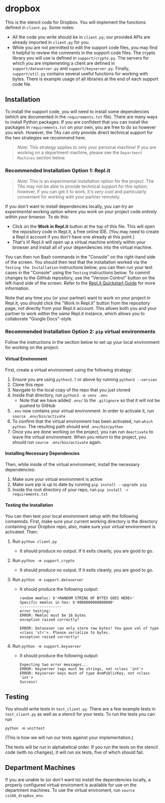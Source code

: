 # dropbox

This is the stencil code for Dropbox. You will implement the functions defined in `client.py`. Some notes:

- All the code you write should be in `client.py`; our provided APIs are already imported in `client.py` for you. 
- While you are not permitted to edit the support code files, you may find it helpful to review the comments in the support code files. The crypto library you will use is defined in `support/crypto.py`. The servers for which you are implementing a client are defined in `support/dataserver.py` and `support/keyserver.py`. Finally, `support/util.py` contains several useful functions for working with bytes. There is example usage of all libraries at the end of each support code file. 

## Installation

To install the support code, you will need to install some dependencies (which are documented in the `requirements.txt` file). There are many ways to install Python packages. If you are confident that you can install the packages in `requirements.txt` on your own, you are free to do so however you wish. However, the TAs can only provide direct technical support for the two strategies we recommend here.

> *Note:* This strategy applies to only your personal machine! If you are working on a department machine, please see the `Department Machines` section below.

### Recommended Installation Option 1: Repl.it

> *Note*: This is an experimental installation option for the project. The TAs may not be able to provide technical support for this option; however, if you can get it to work, it's *very cool* and particularly convenient for working with your partner remotely.

If you don't want to install dependencies locally, you can try an *experimental* working option where you work on your project code *entirely within your browser*. To do this:

- Click on the **Work in Repl.it** button at the top of this file. This will open the repository code in Repl.it, a free online IDE. (You may need to create a Repl.it account if you don't have one already at this point.)
- That's it! Repl.it will open up a virtual machine entirely within your browser and install all of your dependencies into the virtual machine.

You can then run Bash commands in the "Console" on the right-hand side of the screen. You should then test that the installation worked via the `Testing the Installation` instructions below; you can then run your test cases in the "Console" using the `Testing` instructions below. To commit changes to the GitHub repository, use the "Version Control" button on the left-hand side of the screen. Refer to the [Repl.it Quickstart Guide](https://docs.replit.com/repls/quick-start#the-repl-environment) for more information.

Note that any time you (or your partner) want to work on your project in Repl.it, you should click the "Work in Repl.it" button from the repository page, not directly from your Repl.it account. This allows both you and your partner to work within the *same* Repl.it instance, which allows you to collaborate "Google Docs"-style.

### Recommended Installation Option 2: `pip` virtual environments

Follow the instructions in the section below to set up your local environment for working on the project.

#### Virtual Environment

First, create a virtual environment using the following strategy:

1. Ensure you are using `python3.7` or above by running `python3 --version`
2. Clone this repo 
3. Navigate to the local copy of the repo that you just cloned
4. Inside that directory, run `python3 -m venv .env`
	- Note that we have added `.env/` to the `.gitignore` so that it will not be pushed to GitHub 
5. `.env` now contains your virtual environment. In order to activate it, run `source .env/bin/activate`
6. To confirm that the virtual environment has been activated, run `which python`. The resulting path should end `.env/bin/python`
7. Once you are done working on the project, you can run `deactivate` to leave the virtual environment. When you return to the project, you should run `source .env/bin/activate` again. 

#### Installing Necessary Dependencies

Then, while inside of the virtual environment, install the necessary dependencies:

1. Make sure your virtual environment is active
2. Make sure pip is up to date by running `pip install --upgrade pip`
3. Inside the root directory of your repo, run `pip install -r requirements.txt`

#### Testing the Installation

You can then test your local environment setup with the following comamnds. First, make sure your current working directory is the directory containing your Dropbox repo; also, make sure your virtual environment is activated. Then:

1. Run `python client.py`

	- It should produce no output. If it exits cleanly, you are good to go.

2. Run `python -m support.crypto`

	- It should produce no output. If it exits cleanly, you are good to go.

3. Run `python -m support.dataserver`

	- It should produce the following output:

		```
		random memloc: b'<RANDOM STRING OF BYTES GOES HERE>'
		Specific memloc in hex: b'0000000000000000'
		-------------------
		error testing:
		ERROR: Memloc must be 16 bytes
		exception raised correctly!
		
		ERROR: Datasever can only store raw bytes! You gave val of type <class 'str'>. Please serialize to bytes.
		exception raised correctly!
		```

4. Run `python -m support.keyserver`

	- It should produce the following output:

		```
		Expecting two error messages...
		ERROR: Keyserver tags must be strings, not <class 'int'>
		ERROR: Keyserver keys must of type AsmPublicKey, not <class 'int'>
		Success!
		```



## Testing

You should write tests in `test_client.py`. There are a few example tests in `test_client.py` as well as a stencil for your tests. To run the tests you can run 

```
python -m unittest
```

(This is how we will run our tests against your implementation.)

The tests will be run in alphabetical order. If you run the tests on the stencil code (with no changes), it will run six tests, five of which should fail. 

## Department Machines

If you are unable to (or don't want to) install the dependencies locally, a properly configured virtual enviroment is available for use on the department machines. To use the virtual enviroment, run `source cs166_dropbox_env`. 
